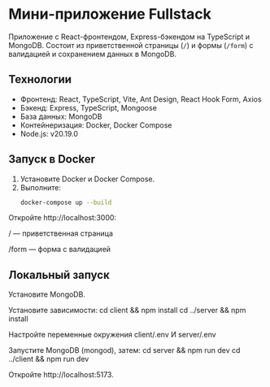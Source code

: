 # Мини-приложение Fullstack

Приложение с React-фронтендом, Express-бэкендом на TypeScript и MongoDB. Состоит из приветственной страницы (`/`) и формы (`/form`) с валидацией и сохранением данных в MongoDB.

## Технологии

- Фронтенд: React, TypeScript, Vite, Ant Design, React Hook Form, Axios
- Бэкенд: Express, TypeScript, Mongoose
- База данных: MongoDB
- Контейнеризация: Docker, Docker Compose
- Node.js: v20.19.0

## Запуск в Docker

1. Установите Docker и Docker Compose.
2. Выполните:
   ```bash
   docker-compose up --build
   ```

Откройте http://localhost:3000:

/ — приветственная страница

/form — форма с валидацией

## Локальный запуск

Установите MongoDB.

Установите зависимости: cd client && npm install
cd ../server && npm install

Настройте переменные окружения client/.env И server/.env

Запустите MongoDB (mongod), затем: cd server && npm run dev
cd ../client && npm run dev

Откройте http://localhost:5173.
